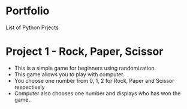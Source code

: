 # Portfolio
List of Python Prjects 

# Project 1 - Rock, Paper, Scissor
* This is a simple game for beginners using randomization.
* This game allows you to play with computer.
* You choose one number from 0, 1, 2 for Rock, Paper and Scissor respectively
* Computer also chooses one number and displays who has won the game.
